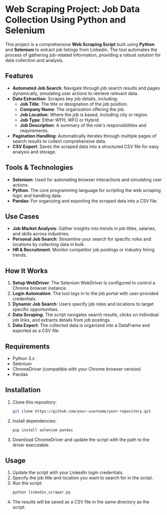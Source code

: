 # Web Scraping Project: Job Data Collection Using Python and Selenium

This project is a comprehensive **Web Scraping Script** built using **Python** and **Selenium** to extract job listings from Linkedin. The tool automates the process of gathering job-related information, providing a robust solution for data collection and analysis.

## Features

- **Automated Job Search**: Navigate through job search results and pages dynamically, simulating user actions to retrieve relevant data.
- **Data Extraction**: Scrapes key job details, including:
  - **Job Title**: The title or designation of the job position.
  - **Company Name**: The organization offering the job.
  - **Job Location**: Where the job is based, including city or region.
  - **Job Type**: Either WFH, WFO or Hybrid.
  - **Job Description**: A summary of the role's responsibilities and requirements.
- **Pagination Handling**: Automatically iterates through multiple pages of search results to collect comprehensive data.
- **CSV Export**: Saves the scraped data into a structured CSV file for easy analysis and storage.

## Tools & Technologies

- **Selenium**: Used for automating browser interactions and simulating user actions.
- **Python**: The core programming language for scripting the web scraping logic and handling data.
- **Pandas**: For organizing and exporting the scraped data into a CSV file.

## Use Cases

- **Job Market Analysis**: Gather insights into trends in job titles, salaries, and skills across industries.
- **Personal Job Search**: Streamline your search for specific roles and locations by collecting data in bulk.
- **HR & Recruitment**: Monitor competitor job postings or industry hiring trends.

## How It Works

1. **Setup WebDriver**: The Selenium WebDriver is configured to control a Chrome browser instance.
2. **Login Automation**: The tool logs in to the job portal with user-provided credentials.
3. **Dynamic Job Search**: Users specify job roles and locations to target specific opportunities.
4. **Data Scraping**: The script navigates search results, clicks on individual job links, and extracts details from job postings.
5. **Data Export**: The collected data is organized into a DataFrame and exported as a CSV file.

## Requirements

- Python 3.x
- Selenium
- ChromeDriver (compatible with your Chrome browser version)
- Pandas

## Installation

1. Clone this repository:
   ```bash
   git clone https://github.com/your-username/your-repository.git

2. Install dependencies:
   ```bash
   pip install selenium pandas
   ```

3. Download ChromeDriver and update the script with the path to the driver executable.

## Usage
1. Update the script with your LinkedIn login credentials.
2. Specify the job title and location you want to search for in the script.
3. Run the script:
   ```bash
   python linkedin_scraper.py
   ```
5. The results will be saved as a CSV file in the same directory as the script.
